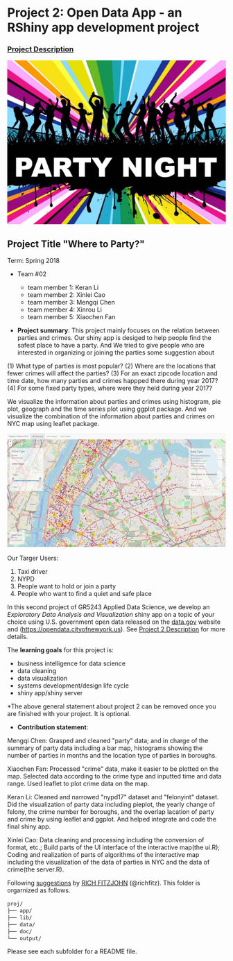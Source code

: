 # Project 2: Open Data App - an RShiny app development project

### [Project Description](doc/project2_desc.md)

![screenshot](doc/screenshot2.jpg)



## Project Title "Where to Party?"
Term: Spring 2018



+ Team #02

	+ team member 1: Keran Li
	+ team member 2: Xinlei Cao
	+ team member 3: Mengqi Chen
	+ team member 4: Xinrou Li
	+ team member 5: Xiaochen Fan

+ **Project summary**: 
This project mainly focuses on the relation between parties and crimes. Our shiny app is desiged to help people find the safest place to have a party. And We tried to give people who are interested in organizing or joining the parties some suggestion about 

(1)	What type of parties is most popular?
(2)	Where are the locations that fewer crimes will affect the parties?
(3) For an exact zipcode location and time date, how many parties and crimes happped there during year 2017?
(4) For some fixed party types, where were they held during year 2017?

We visualize the information about parties and crimes using histogram, pie plot, geograph and the time series plot using ggplot package.
And we visualize the combination of the information about parties and crimes on NYC map using leaflet package.

![screenshot](doc/screenshot1.png)


Our Targer Users:
1.	Taxi driver
2.	NYPD
3.	People want to hold or join a party
4.	People who want to find a quiet and safe place


In this second project of GR5243 Applied Data Science, we develop an *Exploratory Data Analysis and Visualization* shiny app on a topic of your choice using U.S. government open data released on the [data.gov](https://data.gov/) website and (https://opendata.cityofnewyork.us). See [Project 2 Description](doc/project2_desc.md) for more details.  

The **learning goals** for this project is:

- business intelligence for data science
- data cleaning
- data visualization
- systems development/design life cycle
- shiny app/shiny server

*The above general statement about project 2 can be removed once you are finished with your project. It is optional.


+ **Contribution statement**:

Mengqi Chen: Grasped and cleaned "party" data; and in charge of the summary of party data including a bar map, histograms showing the number of parties in months and the location type of parties in boroughs.

Xiaochen Fan: Processed "crime" data, make it easier to be plotted on the map. Selected data according to the crime type and inputted time and data range. Used leaflet to plot crime data on the map.

Keran Li: Cleaned and narrowed "nypd17" dataset and "felonyint" dataset. Did the visualization of party data including pieplot, the yearly change of felony, the crime number for boroughs, and the overlap lacation of party and crime by using leaflet and ggplot. And helped integrate and code the final shiny app.

Xinlei Cao: Data cleaning and processing including the conversion of format, etc.; Build parts of the UI interface of the interactive map(the ui.R); Coding and realization of parts of algorithms of the interactive map including the visualization of the data of parties in NYC and the data of crime(the server.R).

Following [suggestions](http://nicercode.github.io/blog/2013-04-05-projects/) by [RICH FITZJOHN](http://nicercode.github.io/about/#Team) (@richfitz). This folder is orgarnized as follows.

```
proj/
├── app/
├── lib/
├── data/
├── doc/
└── output/
```

Please see each subfolder for a README file.

